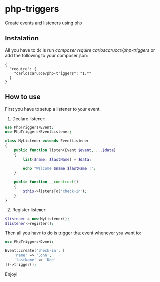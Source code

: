 # php-triggers
Create events and listeners using php

## Instalation

All you have to do is run *composer require carloscarucce/php-triggers* or add the following to your composer.json:

```
{
  "require": {
    "carloscarucce/php-triggers": "1.*"
  }
}
```



## How to use

First you have to setup a listener to your event.

1. Declare listener:
```php
use PhpTriggers\Event;
use PhpTriggers\EventListener;

class MyListener extends EventListener
{
    public function listen(Event $event, ...$data)
    {
        list($name, $lastName) = $data;
        
        echo "Welcome $name $lastName !";
    }

    public function __construct()
    {
        $this->listensTo('check-in');
    }
}
```

2. Register listener:
```php
$listener = new MyListener();
$listener->register();
```


Then all you have to do is trigger that event whenever you want to:

```php
use PhpTriggers\Event;

Event::create('check-in', [
    'name' => 'John',
    'lastName' => 'Doe'
])->trigger();
```

Enjoy!
